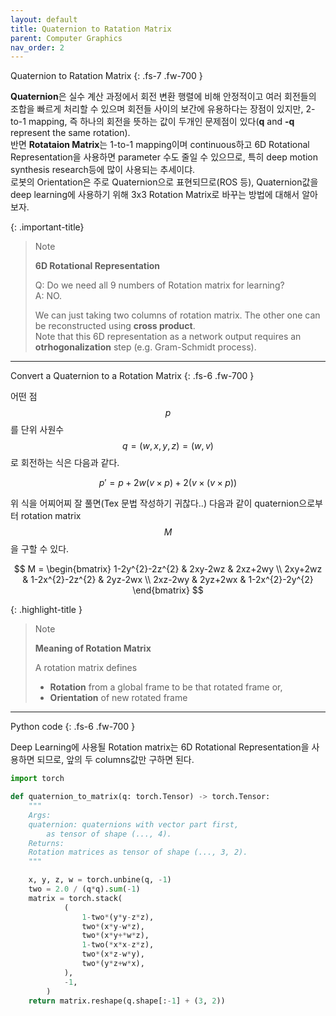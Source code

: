 ```yaml
---
layout: default
title: Quaternion to Ratation Matrix
parent: Computer Graphics
nav_order: 2
---
```


Quaternion to Ratation Matrix
{: .fs-7 .fw-700 }

**Quaternion**은 실수 계산 과정에서 회전 변환 행렬에 비해 안정적이고 여러 회전들의 조합을 빠르게 처리할 수 있으며 회전들 사이의 보간에 유용하다는 장점이 있지만, 2-to-1 mapping, 즉 하나의 회전을 뜻하는 값이 두개인 문제점이 있다(**q** and **-q** represent the same rotation).  
반면 **Rotataion Matrix**는 1-to-1 mapping이며 continuous하고 6D Rotational Representation을 사용하면 parameter 수도 줄일 수 있으므로, 특히 deep motion synthesis research등에 많이 사용되는 추세이댜.   
로봇의 Orientation은 주로 Quaternion으로 표현되므로(ROS 등), Quaternion값을 deep learning에 사용하기 위해 3x3 Rotation Matrix로 바꾸는 방법에 대해서 알아보자.   
    
      
{: .important-title}
> Note   
>   
> **6D Rotational Representation**   
>   
> Q: Do we need all 9 numbers of Rotation matrix for learning?   
> A: NO.   
>       
> We can just taking two columns of rotation matrix. The other one can be reconstructed using **cross product**.   
> Note that this 6D representation as a network output requires an **otrhogonalization** step (e.g. Gram-Schmidt process).

---

Convert a Quaternion to a Rotation Matrix
{: .fs-6 .fw-700 }
   
어떤 점 $$p$$를 단위 사원수 $$q=(w, x, y, z)=(w, v)$$로 회전하는 식은 다음과 같다.   
   
$$p'=p+2w(v \times p) + 2(v \times (v \times p))$$   
   
위 식을 어찌어찌 잘 풀면(Tex 문법 작성하기 귀찮다..) 다음과 같이 quaternion으로부터 rotation matrix $$M$$을 구할 수 있다.   
   
$$ M =  \begin{bmatrix}
	1-2y^{2}-2z^{2} & 2xy-2wz & 2xz+2wy \\
	2xy+2wz & 1-2x^{2}-2z^{2} & 2yz-2wx \\
	2xz-2wy & 2yz+2wx & 1-2x^{2}-2y^{2} 
	\end{bmatrix} $$     
       
    
{: .highlight-title }
> Note   
>   
> **Meaning of Rotation Matrix**   
>   
> A rotation matrix defines
> - **Rotation** from a global frame to be that rotated frame or,   
> - **Orientation** of new rotated frame     


----

Python code
{: .fs-6 .fw-700 }
   
Deep Learning에 사용될 Rotation matrix는 6D Rotational Representation을 사용하면 되므로, 앞의 두 columns값만 구하면 된다.   
   
```python
import torch

def quaternion_to_matrix(q: torch.Tensor) -> torch.Tensor:
    """
    Args:
	quaternion: quaternions with vector part first, 
		as tensor of shape (..., 4).
    Returns:
	Rotation matrices as tensor of shape (..., 3, 2).
    """

    x, y, z, w = torch.unbine(q, -1)
    two = 2.0 / (q*q).sum(-1)
    matrix = torch.stack(
            (
                1-two*(y*y-z*z),
                two*(x*y-w*z),
                two*(x*y+*w*z),
                1-two(*x*x-z*z),
                two*(x*z-w*y),
                two*(y*z+w*x),
            ),
            -1,
        )
    return matrix.reshape(q.shape[:-1] + (3, 2))
```
